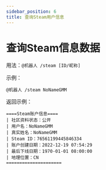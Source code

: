 ```yaml
---
sidebar_position: 6
title: 查询Steam用户信息
---
```


# 查询Steam信息数据

用法：`@机器人 /steam [ID/昵称]`

示例：

```
@机器人 /steam NoNameGMM
```

返回示例：

```
====Steam账户信息====
| 社区资料状态：公开
| 用户名：NoNameGMM
| 真实姓名：NoNameGMM
| Steam ID：76561199445846334
| 账户创建日期：2022-12-19 07:54:29
| 最后下线日期：1970-01-01 08:00:00
| 地理位置：CN
=====================
```